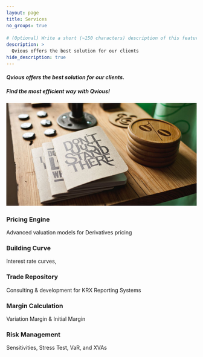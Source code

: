 ```yaml
---
layout: page
title: Services
no_groups: true

# (Optional) Write a short (~150 characters) description of this featured tag.
description: >
  Qvious offers the best solution for our clients
hide_description: true
--- 
```


#### *Qvious offers the best solution for our clients.*
##### *Find the most efficient way with Qvious!*

![Screenshot](../assets/img/2.jpg)

<dl>
<div class="text-center">
  <h3>Pricing Engine</h3>
  <i class="fa fa-4x fa-calculator text-info"></i>
  <p class="text-muted">Advanced valuation models for Derivatives pricing</p>
  

  <h3>Building Curve</h3>
  <i class="fa fa-5x fa-line-chart text-info" aria-hidden="true"></i>
  <p class="text-muted">Interest rate curves,</p>
  

  <h3>Trade Repository</h3>
  <i class="fa fa-4x fa-archive text-info" data-wow-delay=".2s"></i>
  <p class="text-muted">Consulting & development for KRX Reporting Systems</p>    
  

  <h3>Margin Calculation</h3>
  <i class="fa fa-5x fa-cubes text-info" data-wow-delay=".3s"></i> 
  <p class="text-muted">Variation Margin & Initial Margin</p>
  
  
  <h3>Risk Management</h3>
  <i class="fa fa-5x fa-bar-chart text-info" aria-hidden="true" data-wow-delay=".4s"></i>
  <p class="text-muted">Sensitivities, Stress Test, VaR, and XVAs</p>
  
</div>
</dl>        
